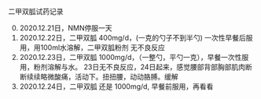 二甲双胍试药记录

0. 2020.12.21日，NMN停服一天
1. 2020.12.22日，二甲双胍 400mg/d，(一克的勺子不到半勺) 一次性早餐后服用，用100ml水溶解，二甲双胍粉剂
   无不良反应
2. 2020.12.23日，二甲双胍 1000mg/d，（一整勺，平勺一克），早餐一次性服用，粉剂溶解与水。
   23日无不良反应，24日起来，感觉腰部背部胸部肌肉断断续续略微酸痛，活动下。扭扭腰，动动胳膊。缓解
3. 2020.12.24日，二甲双胍 还是 1000mg/d, 早餐前服用，再看看
   
